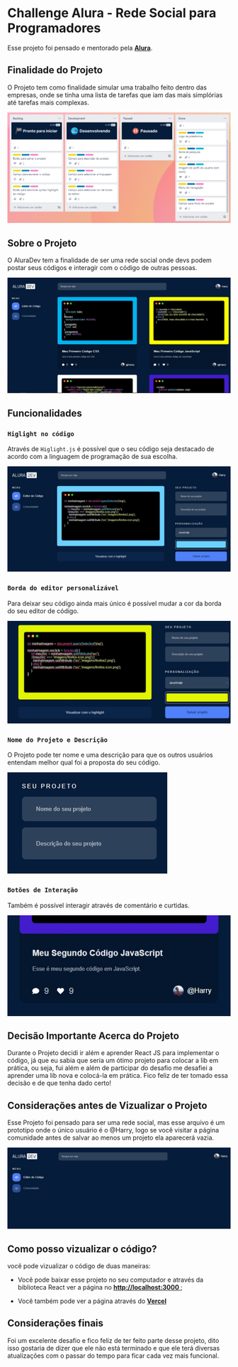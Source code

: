 # Challenge Alura - Rede Social para Programadores

Esse projeto foi pensado e mentorado pela **[Alura](https://www.alura.com.br)**.

## Finalidade do Projeto

O Projeto tem como finalidade simular uma trabalho feito dentro das empresas, onde se tinha uma lista de tarefas que iam das mais simplórias até tarefas mais complexas.

![](/src/imagens/trello.jpg)

## Sobre o Projeto

O AluraDev tem a finalidade de ser uma rede social onde devs podem postar seus códigos e interagir com o código de outras pessoas.

![](/src/imagens/comunidade.jpg)

## Funcionalidades

### `Higlight no código`

Através de `Higlight.js` é possível que o seu código seja destacado de acordo com a linguagem de programação de sua escolha.

![](/src/imagens/editor_exemplo.jpg)

### `Borda do editor personalizável`

Para deixar seu código ainda mais único é possível mudar a cor da borda do seu editor de código.

![](/src/imagens/borda_exemplo.jpg)

### `Nome do Projeto e Descrição`

O Projeto pode ter nome e uma descrição para que os outros usuários entendam melhor qual foi a proposta do seu código.

![](/src/imagens/nome_desc_exemplo.jpg)

### `Botões de Interação`

Também é possível interagir através de comentário e curtidas.

![](/src/imagens/interac_exemplo.jpg)


## Decisão Importante Acerca do Projeto

Durante o Projeto decidi ir além e aprender React JS para implementar o código, já que eu sabia que seria um ótimo projeto para colocar a lib em prática, ou seja, fui além e além de participar do desafio me desafiei a aprender uma lib nova e colocá-la em prática. Fico feliz de ter tomado essa decisão e de que tenha dado certo!

## Considerações antes de Vizualizar o Projeto
Esse Projeto foi pensado para ser uma rede social, mas esse arquivo é um prototipo onde o único usuário é o @Harry, logo se você visitar a página comunidade antes de salvar ao menos um projeto ela aparecerá vazia.

![](/src/imagens/comunidade_vazio.jpg)

## Como posso vizualizar o código?

você pode vizualizar o código de duas maneiras:

- Você pode baixar esse projeto no seu computador e através da biblioteca React ver a página no **[http://localhost:3000 ]()**;

- Você também pode ver a página através do **[Vercel](https://aluradev-react.vercel.app)**

## Considerações finais

Foi um excelente desafio e fico feliz de ter feito parte desse projeto, dito isso gostaria de dizer que ele não está terminado e que ele terá diversas atualizações com o passar do tempo para ficar cada vez mais funcional.
